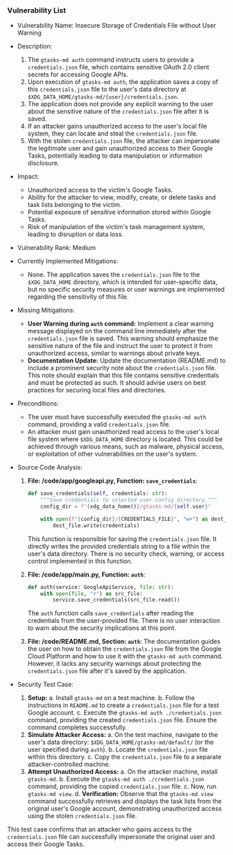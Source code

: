 ### Vulnerability List

* Vulnerability Name: Insecure Storage of Credentials File without User Warning

* Description:
    1. The `gtasks-md auth` command instructs users to provide a `credentials.json` file, which contains sensitive OAuth 2.0 client secrets for accessing Google APIs.
    2. Upon execution of `gtasks-md auth`, the application saves a copy of this `credentials.json` file to the user's data directory at `$XDG_DATA_HOME/gtasks-md/{user}/credentials.json`.
    3. The application does not provide any explicit warning to the user about the sensitive nature of the `credentials.json` file after it is saved.
    4. If an attacker gains unauthorized access to the user's local file system, they can locate and steal the `credentials.json` file.
    5. With the stolen `credentials.json` file, the attacker can impersonate the legitimate user and gain unauthorized access to their Google Tasks, potentially leading to data manipulation or information disclosure.

* Impact:
    * Unauthorized access to the victim's Google Tasks.
    * Ability for the attacker to view, modify, create, or delete tasks and task lists belonging to the victim.
    * Potential exposure of sensitive information stored within Google Tasks.
    * Risk of manipulation of the victim's task management system, leading to disruption or data loss.

* Vulnerability Rank: Medium

* Currently Implemented Mitigations:
    * None. The application saves the `credentials.json` file to the `$XDG_DATA_HOME` directory, which is intended for user-specific data, but no specific security measures or user warnings are implemented regarding the sensitivity of this file.

* Missing Mitigations:
    * **User Warning during `auth` command:** Implement a clear warning message displayed on the command line immediately after the `credentials.json` file is saved. This warning should emphasize the sensitive nature of the file and instruct the user to protect it from unauthorized access, similar to warnings about private keys.
    * **Documentation Update:** Update the documentation (README.md) to include a prominent security note about the `credentials.json` file. This note should explain that this file contains sensitive credentials and must be protected as such. It should advise users on best practices for securing local files and directories.

* Preconditions:
    * The user must have successfully executed the `gtasks-md auth` command, providing a valid `credentials.json` file.
    * An attacker must gain unauthorized read access to the user's local file system where `$XDG_DATA_HOME` directory is located. This could be achieved through various means, such as malware, physical access, or exploitation of other vulnerabilities on the user's system.

* Source Code Analysis:
    1. **File: /code/app/googleapi.py, Function: `save_credentials`**:
       ```python
       def save_credentials(self, credentials: str):
           """Save credentials to selected user config directory."""
           config_dir = f"{xdg_data_home()}/gtasks-md/{self.user}"

           with open(f"{config_dir}/{CREDENTIALS_FILE}", "w+") as dest_file:
               dest_file.write(credentials)
       ```
       This function is responsible for saving the `credentials.json` file. It directly writes the provided credentials string to a file within the user's data directory. There is no security check, warning, or access control implemented in this function.

    2. **File: /code/app/__main__.py, Function: `auth`**:
       ```python
       def auth(service: GoogleApiService, file: str):
           with open(file, "r") as src_file:
               service.save_credentials(src_file.read())
       ```
       The `auth` function calls `save_credentials` after reading the credentials from the user-provided file. There is no user interaction to warn about the security implications at this point.

    3. **File: /code/README.md, Section: `auth`**:
       The documentation guides the user on how to obtain the `credentials.json` file from the Google Cloud Platform and how to use it with the `gtasks-md auth` command. However, it lacks any security warnings about protecting the `credentials.json` file after it's saved by the application.

* Security Test Case:
    1. **Setup:**
        a. Install `gtasks-md` on a test machine.
        b. Follow the instructions in `README.md` to create a `credentials.json` file for a test Google account.
        c. Execute the `gtasks-md auth ./credentials.json` command, providing the created `credentials.json` file. Ensure the command completes successfully.
    2. **Simulate Attacker Access:**
        a. On the test machine, navigate to the user's data directory: `$XDG_DATA_HOME/gtasks-md/default/` (or the user specified during `auth`).
        b. Locate the `credentials.json` file within this directory.
        c. Copy the `credentials.json` file to a separate attacker-controlled machine.
    3. **Attempt Unauthorized Access:**
        a. On the attacker machine, install `gtasks-md`.
        b. Execute the `gtasks-md auth ./credentials.json` command, providing the copied `credentials.json` file.
        c. Now, run `gtasks-md view`.
        d. **Verification:** Observe that the `gtasks-md view` command successfully retrieves and displays the task lists from the original user's Google account, demonstrating unauthorized access using the stolen `credentials.json` file.

This test case confirms that an attacker who gains access to the `credentials.json` file can successfully impersonate the original user and access their Google Tasks.